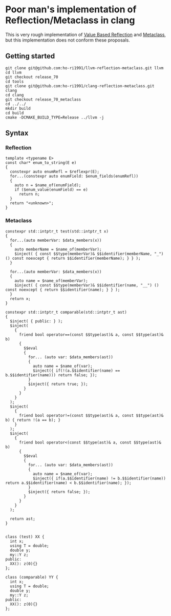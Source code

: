 # Poor man's implementation of Reflection/Metaclass in clang
This is very rough implementation of [Value Based Reflection](http://www.open-std.org/jtc1/sc22/wg21/docs/papers/2018/p1240r0.pdf) and [Metaclass](http://www.open-std.org/jtc1/sc22/wg21/docs/papers/2018/p0707r3.pdf),
but this implementation does not conform these proposals.

## Getting started
```
git clone git@github.com:ho-ri1991/llvm-reflection-metaclass.git llvm
cd llvm
git checkout release_70
cd tools
git clone git@github.com:ho-ri1991/clang-reflection-metaclass.git clang
cd clang
git checkout release_70_metaclass
cd ../../
mkdir build
cd build
cmake -DCMAKE_BUILD_TYPE=Release ../llvm -j
```

## Syntax
### Reflection
```
template <typename E>
const char* enum_to_string(E e)
{
  constexpr auto enumRefl = $reflexpr(E);
  for...(constexpr auto enumField: $enum_fields(enumRefl))
  {
    auto n = $name_of(enumField);
    if ($enum_value(enumField) == e)
      return n;
  }
  return "<unknown>";
}

```

### Metaclass
```
constexpr std::intptr_t test(std::intptr_t x)
{
  for...(auto memberVar: $data_members(x))
  {
    auto memberName = $name_of(memberVar);
    $inject( { const $$type(memberVar)& $$identifier(memberName, "_") () const noexcept { return $$identifier(memberName); } } );
  }

  for...(auto memberVar: $data_members(x))
  {
    auto name = $name_of(memberVar);
    $inject( { const $$type(memberVar)& $$identifier(name, "__") () const noexcept { return $$identifier(name); } } );
  }
  return x;
}

constexpr std::intptr_t comparable(std::intptr_t ast)
{
  $inject( { public: } );
  $inject(
    {
      friend bool operator==(const $$type(ast)& a, const $$type(ast)& b)
      {
        $$eval
        {
          for... (auto var: $data_members(ast))
          {
            auto name = $name_of(var);
            $inject({ if(!(a.$$identifier(name) == b.$$identifier(name))) return false; });
          }
          $inject({ return true; });
        }
      }
    }
  );
  $inject(
    {
      friend bool operator!=(const $$type(ast)& a, const $$type(ast)& b) { return !(a == b); }
    }
  );
  $inject(
    {
      friend bool operator<(const $$type(ast)& a, const $$type(ast)& b)
      {
        $$eval
        {
          for... (auto var: $data_members(ast))
          {
            auto name = $name_of(var);
            $inject({ if(a.$$identifier(name) != b.$$identifier(name)) return a.$$identifier(name) < b.$$identifier(name); });
          }
          $inject({ return false; });
        }
      }
    }
  );

  return ast;
}


class (test) XX {
  int x;
  using T = double;
  double y;
  my::Y z;
public:
  XX(): z(0){}
};

class (comparable) YY {
  int x;
  using T = double;
  double y;
  my::Y z;
public:
  XX(): z(0){}
};

```
